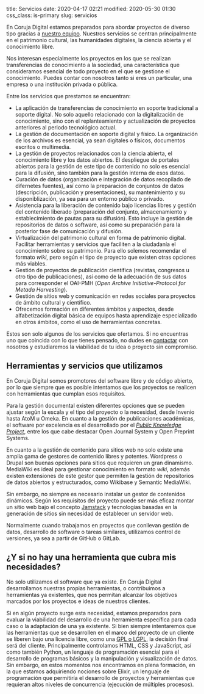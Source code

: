 title: Servicios
date: 2020-04-17 02:21
modified: 2020-05-30 01:30
css_class: is-primary
slug: servicios

En Coruja Digital estamos preparados para abordar proyectos de diverso tipo gracias a [nuestro equipo](/acerca-de.html). Nuestros servicios se centran principalmente en el patrimonio cultural, las humanidades digitales, la ciencia abierta y el conocimiento libre.

Nos interesan especialmente los proyectos en los que se realizan transferencias de conocimiento a la sociedad, una característica que consideramos esencial de todo proyecto en el que se gestione el conocimiento. Puedes contar con nosotros tanto si eres un particular, una empresa o una institución privada o pública.

Entre los servicios que prestamos se encuentran:

  - La aplicación de transferencias de conocimiento en soporte tradicional a soporte digital. No solo aquello relacionado con la digitalización de conocimiento, sino con el replanteamiento y actualización de proyectos anteriores al periodo tecnológico actual.
  - La gestión de documentación en soporte digital y físico. La organización de los archivos es esencial, ya sean digitales o físicos, documentos escritos o multimedia.
  - La gestión de proyectos relacionados con la ciencia abierta, el conocimiento libre y los datos abiertos. El despliegue de portales abiertos para la gestión de este tipo de contenido no solo es esencial para la difusión, sino también para la gestión interna de esos datos.
  - Curación de datos (organización e integración de datos recopilado de difernetes fuentes), así como la preparación de conjuntos de datos (descripción, publicación y presentaciones), su mantenimiento y su disponiblización, ya sea para un entorno público o privado.
  - Asistencia para la liberación de contenido bajo licencias libres y gestión del contenido liberado (preparación del conjunto, almacenamiento y establecimiento de pautas para su difusión). Esto incluye la gestión de repositorios de datos o software, así como su preparación para la posterior fase de comunicación y difusión.
  - Virtualización del patrimonio cultural en forma de patrimonio digital. Facilitar herramientas y servicios que faciliten a la ciudadanía el conocimiento sobre su patrimonio. Para ello solemos recomendar el formato *wiki*, pero según el tipo de proyecto que existen otras opciones más viables.
  - Gestión de proyectos de publicación científica (revistas, congresos u otro tipo de publicaciones), así como de la adecuación de sus datos para corresponder el OAI-PMH (*Open Archive Initiative-Protocol for Metada Harvesting*).
  - Gestión de sitios web y comunicación en redes sociales para proyectos de ámbito cultural y científico.
  - Ofrecemos formación en diferentes ámbitos y aspectos, desde alfabetización digital básica de equipos hasta aprendizaje especializado en otros ámbitos, como el uso de herramientas concretas.

Estos son solo algunos de los servicios que ofertamos. Si no encuentras uno que coincida con lo que tienes pensado, no dudes en [contactar](/contactar.html) con nosotros y estudiaremos la viabilidad de tu idea o proyecto sin compromiso.

## Herramientas y servicios que utilizamos

En Coruja Digital somos promotores del software libre y de código abierto, por lo que siempre que es posible intentamos que los proyectos se realicen con herramientas que cumplan esos requisitos.

Para la gestión documental existen diferentes opciones que se pueden ajustar según la escala y el tipo del proyecto o la necesidad, desde Invenio hasta AtoM u Omeka. En cuanto a la gestión de publicaciones académicas, el software por excelencia es el desarrollado por el [*Public Knowledge Project*](https://pkp.sfu.ca/), entre los que cabe destacar Open Journal System y Open Preprint Systems.

En cuanto a la gestión de contenido para sitios web no solo existe una amplia gama de gestores de contenido libres y potentes. Wordpress o Drupal son buenas opciones para sitios que requieren un gran dinamismo. MediaWiki es ideal para gestionar conocimiento en formato *wiki*, además existen extensiones de este gestor que permiten la gestión de repositorios de datos abiertos y estructurados, como Wikibase y Semantic MediaWiki.

Sin embargo, no siempre es necesario instalar un gestor de contenidos dinámicos. Según los requisitos del proyecto puede ser más eficaz montar un sitio web bajo el concepto [Jamstack](https://jamstack.org/) y tecnologías basadas en la generación de sitios sin necesidad de establecer un servidor web.

Normalmente cuando trabajamos en proyectos que conllevan gestión de datos, desarrollo de software o tareas similares, utilizamos control de versiones, ya sea a partir de GitHub o GitLab.

## ¿Y si no hay una herramienta que cubra mis necesidades?

No solo utilizamos el software que ya existe. En Coruja Digital desarrollamos nuestras propias herramientas, o contribuimos a herramientas ya existentes, que nos permitan alcanzar los objetivos marcados por los proyectos e ideas de nuestros clientes.

Si en algún proyecto surge esta necesidad, estamos preparados para evaluar la viabilidad del desarrollo de una herramienta específica para cada caso o la adaptación de una ya existente. Si bien siempre intentaremos que las herramientas que se desarrollen en el marco del proyecto de un cliente se liberen bajo una licencia libre, como una [GPL o LGPL](https://www.gnu.org/licenses/licenses.es.html), la decisión final será del cliente.
Principalmente controlamos HTML, CSS y JavaScript, así como también Python, un lenguaje de programación esencial para el desarrollo de programas básicos y la manipulación y visualización de datos. Sin embargo, en estos momentos nos encontramos en plena formación, en la que estamos adquiriendo nociones sobre Elixir, un lenguaje de programación que permitiría el desarrollo de proyectos y herramientas que requieran altos niveles de concurrencia (ejecución de múltiples procesos). 
